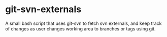 git-svn-externals
=================

A small bash script that uses git-svn to fetch svn externals, and keep track of changes as user changes working area to branches or tags using git.